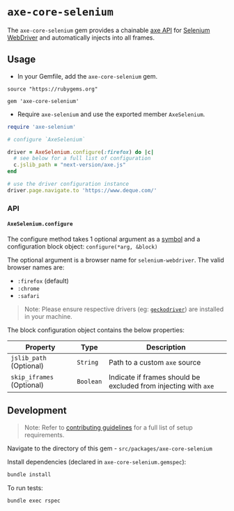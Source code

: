 # `axe-core-selenium`

The `axe-core-selenium` gem provides a chainable [axe API][] for [Selenium WebDriver][] and automatically injects into all frames.

## Usage

- In your Gemfile, add the `axe-core-selenium` gem.

```Gemfile
source "https://rubygems.org"

gem 'axe-core-selenium'
```

- Require `axe-selenium` and use the exported member `AxeSelenium`.

```rb
require 'axe-selenium'

# configure `AxeSelenium`

driver = AxeSelenium.configure(:firefox) do |c|
  # see below for a full list of configuration 
  c.jslib_path = "next-version/axe.js"
end

# use the driver configuration instance
driver.page.navigate.to 'https://www.deque.com/'
```

### API 

#### `AxeSelenium.configure`

The configure method takes 1 optional argument as a [symbol][] and a configuration block object: `configure(*arg, &block)`

The optional argument is a browser name for `selenium-webdriver`. The valid browser names are:
- `:firefox` (default)
- `:chrome` 
- `:safari`

> Note: Please ensure respective drivers (eg: [`geckodriver`][]) are installed in your machine.

The block configuration object contains the below properties:

| Property | Type | Description |
|---|---|---|
| `jslib_path` (Optional) | `String` | Path to a custom `axe` source |
| `skip_iframes` (Optional) | `Boolean` | Indicate if frames should be excluded from injecting with `axe` |

## Development

> Note: Refer to [contributing guidelines](../../../CONTRIBUTING.md) for a full list of setup requirements.

Navigate to the directory of this gem - `src/packages/axe-core-selenium`

Install dependencies (declared in `axe-core-selenium.gemspec`):
```sh
bundle install
```

To run tests:
```
bundle exec rspec
```

[axe API]: https://github.com/dequelabs/axe-core/blob/develop/doc/API.md
[Selenium Webdriver]: https://rubygems.org/gems/selenium-webdriver
[`geckodriver`]: https://github.com/mozilla/geckodriver/releases
[symbol]: https://ruby-doc.org/core-2.5.0/Symbol.html